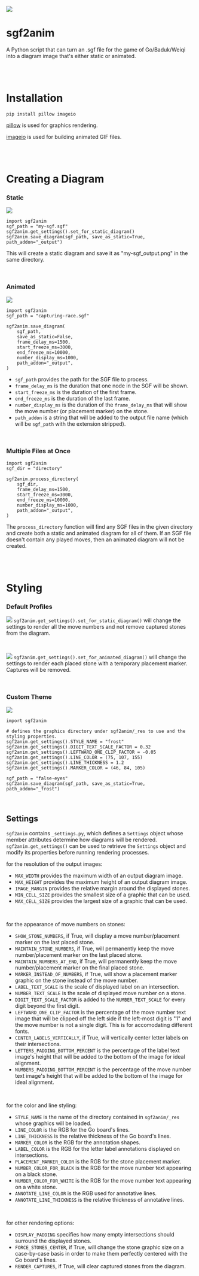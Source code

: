 ![](https://github.com/travisgk/sgf2anim/blob/main/_demo_res/demo_c_res/false-eyes_frost.gif)

# sgf2anim
A Python script that can turn an .sgf file for the game of Go/Baduk/Weiqi into a diagram image that's either static or animated.

<br>
<br>

# Installation
```
pip install pillow imageio
```
[pillow](https://github.com/python-pillow/Pillow) is used for graphics rendering.

[imageio](https://github.com/imageio/imageio) is used for building animated GIF files.

<br>
<br>

# Creating a Diagram
### Static
![](https://github.com/travisgk/sgf2anim/blob/main/_demo_res/demo_b_res/surrounded_output.png)
```
import sgf2anim
sgf_path = "my-sgf.sgf"
sgf2anim.get_settings().set_for_static_diagram()
sgf2anim.save_diagram(sgf_path, save_as_static=True, path_addon="_output")
```
This will create a static diagram and save it as "my-sgf_output.png" in the same directory.

<br>

### Animated
![](https://github.com/travisgk/sgf2anim/blob/main/_demo_res/demo_a_res/capturing-race_output.gif)
```
import sgf2anim
sgf_path = "capturing-race.sgf"

sgf2anim.save_diagram(
    sgf_path,
    save_as_static=False,
    frame_delay_ms=1500,
    start_freeze_ms=3000,
    end_freeze_ms=10000,
    number_display_ms=1000,
    path_addon="_output",
)
```
- ```sgf_path``` provides the path for the SGF file to process.
- ```frame_delay_ms``` is the duration that one node in the SGF will be shown.
- ```start_freeze_ms``` is the duration of the first frame.
- ```end_freeze_ms``` is the duration of the last frame.
- ```number_display_ms``` is the duration of the ```frame_delay_ms``` that will show the move number (or placement marker) on the stone.
- ```path_addon``` is a string that will be added to the output file name (which will be ```sgf_path``` with the extension stripped).

<br>

### Multiple Files at Once
```
import sgf2anim
sgf_dir = "directory"

sgf2anim.process_directory(
    sgf_dir,
    frame_delay_ms=1500,
    start_freeze_ms=3000,
    end_freeze_ms=10000,
    number_display_ms=1000,
    path_addon="_output",
)
```
The ```process_directory``` function will find any SGF files in the given directory and create both a static and animated diagram for all of them.
If an SGF file doesn't contain any played moves, then an animated diagram will not be created.

<br>
<br>

# Styling

### Default Profiles
![](https://github.com/travisgk/sgf2anim/blob/main/_demo_res/demo_a_res/fight_output.png)
```sgf2anim.get_settings().set_for_static_diagram()``` will change the settings to render all the move numbers and not remove captured stones from the diagram.

<br>

![](https://github.com/travisgk/sgf2anim/blob/main/_demo_res/demo_a_res/fight_output.gif)
```sgf2anim.get_settings().set_for_animated_diagram()``` will change the settings to render each placed stone with a temporary placement marker. Captures will be removed.

<br>

### Custom Theme
![](https://github.com/travisgk/sgf2anim/blob/main/_demo_res/demo_c_res/false-eyes_frost.png)
```
import sgf2anim

# defines the graphics directory under sgf2anim/_res to use and the styling properties.
sgf2anim.get_settings().STYLE_NAME = "frost"
sgf2anim.get_settings().DIGIT_TEXT_SCALE_FACTOR = 0.32
sgf2anim.get_settings().LEFTWARD_ONE_CLIP_FACTOR = -0.05
sgf2anim.get_settings().LINE_COLOR = (75, 107, 155)
sgf2anim.get_settings().LINE_THICKNESS = 1.2
sgf2anim.get_settings().MARKER_COLOR = (46, 84, 105)

sgf_path = "false-eyes"
sgf2anim.save_diagram(sgf_path, save_as_static=True, path_addon="_frost")
```

<br>

## Settings

```sgf2anim``` contains ```_settings.py```, which defines a ```Settings``` object whose member attributes determine how diagrams will be rendered. ```sgf2anim.get_settings()``` can be used to retrieve the ```Settings``` object and modify its properties before running rendering processes.

for the resolution of the output images:
- ```MAX_WIDTH``` provides the maximum width of an output diagram image.
- ```MAX_HEIGHT``` provides the maximum height of an output diagram image.
- ```IMAGE_MARGIN``` provides the relative margin around the displayed stones.
- ```MIN_CELL_SIZE``` provides the smallest size of a graphic that can be used.
- ```MAX_CELL_SIZE``` provides the largest size of a graphic that can be used.

<br>

for the appearance of move numbers on stones:
- ```SHOW_STONE_NUMBERS```, if True, will display a move number/placement marker on the last placed stone.
- ```MAINTAIN_STONE_NUMBERS```, if True, will permanently keep the move number/placement marker on the last placed stone.
- ```MAINTAIN_NUMBERS_AT_END```, if True, will permanently keep the move number/placement marker on the final placed stone.
- ```MARKER_INSTEAD_OF_NUMBERS```, if True, will show a placement marker graphic on the stone instead of the move number.
- ```LABEL_TEXT_SCALE``` is the scale of displayed label on an intersection.
- ```NUMBER_TEXT_SCALE``` is the scale of displayed move number on a stone.
- ```DIGIT_TEXT_SCALE_FACTOR``` is added to the ```NUMBER_TEXT_SCALE``` for every digit beyond the first digit.
- ```LEFTWARD_ONE_CLIP_FACTOR``` is the percentage of the move number text image that will be clipped off the left side if the left-most digit is "1" and the move number is not a single digit. This is for accomodating different fonts.
- ```CENTER_LABELS_VERTICALLY```, if True, will vertically center letter labels on their intersections.
- ```LETTERS_PADDING_BOTTOM_PERCENT``` is the percentage of the label text image's height that will be added to the bottom of the image for ideal alignment.
- ```NUMBERS_PADDING_BOTTOM_PERCENT``` is the percentage of the move number text image's height that will be added to the bottom of the image for ideal alignment.

<br>

for the color and line styling:
- ```STYLE_NAME``` is the name of the directory contained in ```sgf2anim/_res``` whose graphics will be loaded.
- ```LINE_COLOR``` is the RGB for the Go board's lines.
- ```LINE_THICKNESS``` is the relative thickness of the Go board's lines.
- ```MARKER_COLOR``` is the RGB for the annotation shapes.
- ```LABEL_COLOR``` is the RGB for the letter label annotations displayed on intersections.
- ```PLACEMENT_MARKER_COLOR``` is the RGB for the stone placement marker.
- ```NUMBER_COLOR_FOR_BLACK``` is the RGB for the move number text appearing on a black stone.
- ```NUMBER_COLOR_FOR_WHITE``` is the RGB for the move number text appearing on a white stone.
- ```ANNOTATE_LINE_COLOR``` is the RGB used for annotative lines.
- ```ANNOTATE_LINE_THICKNESS``` is the relative thickness of annotative lines.

<br>

for other rendering options:
- ```DISPLAY_PADDING``` specifies how many empty intersections should surround the displayed stones.
- ```FORCE_STONES_CENTER```, if True, will change the stone graphic size on a case-by-case basis in order to make them perfectly centered with the Go board's lines.
- ```RENDER_CAPTURES```, if True, will clear captured stones from the diagram.
